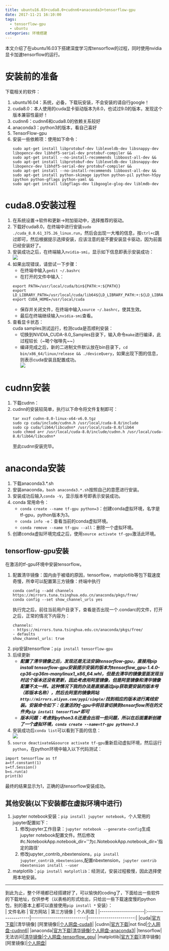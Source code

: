 ```yaml
---
title: ubuntu16.03+cuda8.0+cudnn6+anaconda3+tensorflow-gpu
date: 2017-11-21 16:10:00
tags:
  - tensorflow-gpu
  - ubuntu
categories: 环境搭建
---
```

本文介绍了在ubuntu16.03下搭建深度学习库tensorflow的过程，同时使用nvidia显卡加速tensorflow的运行。
<!---more--->
# 安装前的准备
下载相关的软件：  
1. ubuntu16.04：系统，必备，下载玩安装，不会安装的请自行google！
1. cuda8.0：本人使用的cuda显卡驱动版本为8.0，也试过9.0的版本，发现这个版本兼容性最好！
1. cudnn6：cudnn6和cuda8.0的依赖关系较好
1. anaconda3：python3的版本，看自己喜好
1. TensorFlow-gpu
1. 安装一些依赖项：使用如下命令：
    ```
    sudo apt-get install libprotobuf-dev libleveldb-dev libsnappy-dev libopencv-dev libhdf5-serial-dev protobuf-compiler && 
    sudo apt-get install --no-install-recommends libboost-all-dev && 
    sudo apt-get install libprotobuf-dev libleveldb-dev libsnappy-dev libopencv-dev libhdf5-serial-dev protobuf-compiler && 
    sudo apt-get install --no-install-recommends libboost-all-dev && 
    sudo apt-get install python-skimage ipython python-pil python-h5py ipython python-gflags python-yaml && 
    sudo apt-get install libgflags-dev libgoogle-glog-dev liblmdb-dev
    ```
# cuda8.0安装过程
1. 在系统设置->软件和更新->附加驱动中，选择推荐的驱动。
1. 下载好cuda8.0，在终端中进行安装`sudo ./cuda_8.0.61_375.26_linux.run`，然后会出现一大堆的信息，按`ctrl+c`跳过即可，然后根据提示选择安装，应该注意的是不要安装显卡驱动，因为前面已经安装好了。
1. 安装成功之后，在终端输入`nvidia-smi`，显示如下信息即表示安装成功：  
    ![](https://ws1.sinaimg.cn/large/c2894cd5gy1flpprhx0vzj20kc0bugms.jpg)
1. 如果出现错误，请尝试一下步骤：  
    * 在终端中输入`gedit ~/.bashrc`
    * 在打开的文件中输入：  
    ```
    export PATH=/usr/local/cuda/bin${PATH:+:${PATH}}
    export LD_LIBRARY_PATH=/usr/local/cuda/lib64${LD_LIBRARY_PATH:+:${LD_LIBRARY_PATH}}
    export CUDA_HOME=/usr/local/cuda
    ```
    * 保存并关闭文件，在终端中输入`source ~/.bashrc`，使其生效。
    * 最后在终端继续输入`nvidia-smi`查看。
1. 查看显卡状态：  
    cuda samples测试运行，检测cuda是否顺利安装：  
    * 切换到NVIDIA_CUDA-8.0_Samples目录下，输入命令`make`进行编译，此过程较长（~喝个咖啡先~~）
    * 编译完成之后，新的二进制文件默认放在bin目录下，`cd bin/x86_64/linux/release && ./deviceQuery`，如果出现下图的信息，则表示cuda安装且配置成功。  
    ![](https://ws1.sinaimg.cn/large/c2894cd5gy1flpqriomn3j20w00jvn19.jpg)
# cudnn安装
1. 下载cudnn：
1. cudnn的安装较简单，执行以下命令将文件复制即可：  
    ```
    tar xvzf cudnn-8.0-linux-x64-v6.0.tgz
    sudo cp cuda/include/cudnn.h /usr/local/cuda-8.0/include
    sudo cp cuda/lib64/libcudnn* /usr/local/cuda-8.0/lib64
    sudo chmod a+r /usr/local/cuda-8.0/include/cudnn.h /usr/local/cuda-8.0/lib64/libcudnn*
    ```
    至此cudnn安装完毕。
# anaconda安装
1. 下载anaconda3.*.sh
1. 安装anaconda，`bash anaconda3.*.sh`按照自己的意愿进行安装。
1. 安装成功后输入`conda -V`，显示版本号即表示安装成功。
1. conda 常用命令：
    * `conda create --name tf-gpu python=3`：创建conda虚拟环境，名字是tf-gpu，python版本为3。
    * `conda info -e`：查看当前的conda虚拟环境。
    * `conda remove --name tf-gpu --all`：删除一个虚拟环境。
1. 创建conda虚拟环境完成之后，使用`source activate tf-gpu`激活此环境。
## tensorflow-gpu安装
在激活的tf-gpu环境中安装tensorflow。
1. 配置清华镜像：国内由于被墙的原因，tensorflow，matplotlib等包下载速度奇慢，所幸可以配置第三方镜像：终端中执行
    ```
    conda config --add channels https://mirrors.tuna.tsinghua.edu.cn/anaconda/pkgs/free/
    conda config --set show_channel_urls yes
    ```
    执行完之后，前往当前用户目录下，查看是否出现一个.condarc的文件，打开之后，正常的情况下内容为：
    ```
    channels:
    - https://mirrors.tuna.tsinghua.edu.cn/anaconda/pkgs/free/
    - defaults
    show_channel_urls: true
    ```
1. pip安装tensorflow：`pip install tensorflow-gpu`    
1. 后续更新  
    * ***配置了清华镜像之后，发现还是无法安装tensorflow-gpu，直接用pip install tensorflow-gpu安装提示安装的版本为tensorflow_gpu-1.4.0-cp36-cp36m-manylinux1_x86_64.whl，但是去清华的镜像里面发现当时这个版本还没有更新，因此考虑用阿里镜像，但是阿里镜像和清华镜像配置不太一样。这种情况下我的办法是直接通过pip获取要安装的版本号（即版本名称），然后去阿里的镜像网站`http://mirrors.aliyun.com/pypi/simple/`找到相应的版本进行离线安装。安装命令如下：在激活的tf-gpu中将目录切换到tensorflow所在的文件夹`pip install tensorflow*`即可***
    * ***版本问题：考虑到python3.6还是会出现一些问题，所以在后面重新创建了一个虚拟环境，`conda create --name=tf-gpu python=3.5`***
1. 安装成功后`conda list`可以看到下面的信息：  
    ![](https://ws1.sinaimg.cn/large/c2894cd5gy1flpt66kz8aj20kz0ecq56.jpg)
1. `source deactivate&&source activate tf-gpu`重新启动虚拟环境，然后运行`python`，在python环境中输入以下代码测试：
```
import tensorflow as tf
a=tf.constant(1)
s=tf.Session()
b=s.run(a)
print(b)
```
最终的结果显示为1，正确的话tensorflow安装成功。
## 其他安装(以下安装都在虚拟环境中进行)
1. jupyter notebook安装：`pip install jupyter notebook`，个人常用的jupyter配置如下：
    1. 修改jupyter工作目录：`jupyter notebook --generate-config`生成jupyter notebook配置文件。然后修改#c.NotebookApp.notebook_dir=''为c.NotebookApp.notebook_dir='指定的路径'
    1. 修改jupyter_contrib_nbextensions，`pip install jupyter_contrib_nbextensions`,配置nbextension，`jupyter contrib nbextension install --user`
1. matplotlib：`pip install matplotlib`：经测试，安装过程极慢，因此选择使用本地安装。
***
到此为止，整个环境都已经搭建好了，可以愉快的coding了，下面给出一些软件的下载地址，仅供参考（以表格的形式给出，只给出一些下载速度慢的python包，别的基本上都可以直接使用`pip install *` 安装）：  
|       文件名称        |       官方网站       |        第三方镜像          |         个人网盘        |
|----------------------|:--------------------|---------------------------:|-----------------------:|
|cuda|[官方下载](https://developer.nvidia.com/cuda-downloads)|[清华镜像] [阿里镜像]|[个人网盘-cuda8]()|
|cudnn|[官方下载](https://developer.nvidia.com/cudnn)|not find|[个人网盘-cudnn6]()|
|anaconda|[官方下载](https://www.anaconda.com/download/)|[清华镜像](https://mirrors.tuna.tsinghua.edu.cn/anaconda/archive/)|[个人网盘-anaconda3]()|
|tensorflow|无法访问|[清华镜像](https://mirrors.tuna.tsinghua.edu.cn/tensorflow/)|[个人网盘-tensorflow_gpu]()|
|matplotlib|[官方下载](https://pypi.python.org/pypi/matplotlib)|[清华镜像] [阿里镜像]|[个人网盘]()|
